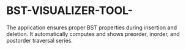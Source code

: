# BST-VISUALIZER-TOOL-
The application ensures proper BST properties during insertion and deletion. It automatically computes and shows preorder, inorder, and postorder traversal series.
